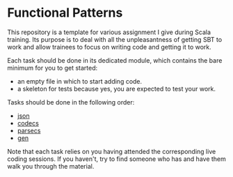 # Functional Patterns

This repository is a template for various assignment I give during Scala training. Its purpose is to deal with all the unpleasantness of getting SBT to work and allow trainees to focus on writing code and getting it to work.

Each task should be done in its dedicated module, which contains the bare minimum for you to get started:
- an empty file in which to start adding code.
- a skeleton for tests because yes, you are expected to test your work.

Tasks should be done in the following order:
- [json](./json/README.md)
- [codecs](./codecs/README.md)
- [parsecs](./parsecs/README.md)
- [gen](./gen/README.md)

Note that each task relies on you having attended the corresponding live coding sessions. If you haven't, try to find someone who has and have them walk you through the material.
